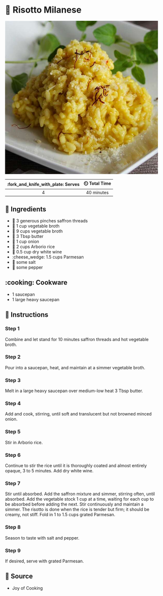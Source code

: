 # :ear_of_rice: Risotto Milanese

![Risotto Milanese](../assets/images/risotto-milanese.jpg)

| :fork_and_knife_with_plate: Serves | :timer_clock: Total Time |
|:----------------------------------:|:-----------------------: |
| 4 | 40 minutes |

## :salt: Ingredients

- :tulip: 3 generous pinches saffron threads
- :stew: 1 cup vegetable broth
- :stew: 9 cups vegetable broth
- :butter: 3 Tbsp butter
- :onion: 1 cup onion
- :ear_of_rice: 2 cups Arborio rice
- :wine_glass: 0.5 cup dry white wine
- :cheese_wedge: 1.5 cups Parmesan
- :salt: some salt
- :salt: some pepper

## :cooking: Cookware

- 1 saucepan
- 1 large heavy saucepan

## :pencil: Instructions

### Step 1

Combine and let stand for 10 minutes saffron threads and hot vegetable broth.

### Step 2

Pour into a saucepan, heat, and maintain at a simmer vegetable broth.

### Step 3

Melt in a large heavy saucepan over medium-low heat 3 Tbsp butter.

### Step 4

Add and cook, stirring, until soft and translucent but not browned minced onion.

### Step 5

Stir in Arborio rice.

### Step 6

Continue to stir the rice until it is thoroughly coated and almost entirely opaque, 3 to 5 minutes. Add dry white wine.

### Step 7

Stir until absorbed. Add the saffron mixture and simmer, stirring often, until absorbed. Add the vegetable stock 1 cup
at a time, waiting for each cup to be absorbed before adding the next. Stir continuously and maintain a simmer. The
risotto is done when the rice is tender but firm; it should be creamy, not stiff. Fold in 1 to 1.5 cups grated Parmesan.

### Step 8

Season to taste with salt and pepper.

### Step 9

If desired, serve with grated Parmesan.

## :link: Source

- Joy of Cooking
